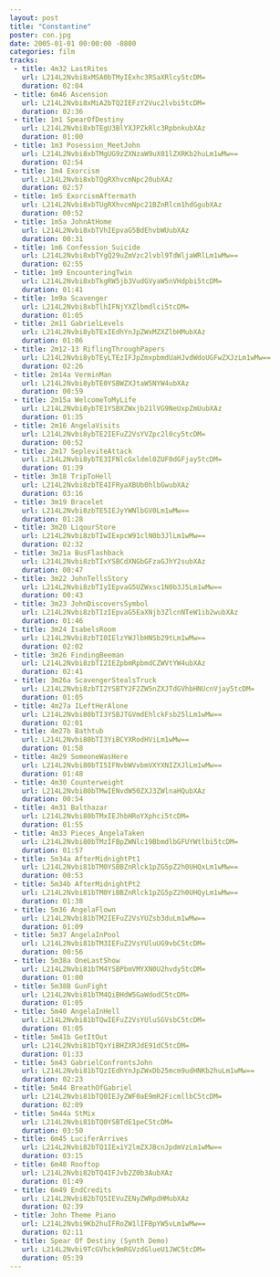 ```yaml
---
layout: post
title: "Constantine"
poster: con.jpg
date: 2005-01-01 00:00:00 -0800
categories: film
tracks:
 - title: 4m32 LastRites
   url: L214L2Nvbi8xMSA0bTMyIExhc3RSaXRlcy5tcDM=
   duration: 02:04
 - title: 6m46 Ascension
   url: L214L2Nvbi8xMiA2bTQ2IEFzY2Vuc2lvbi5tcDM=
   duration: 02:36
 - title: 1m1 SpearOfDestiny
   url: L214L2Nvbi8xbTEgU3BlYXJPZkRlc3RpbnkubXAz
   duration: 01:00
 - title: 1m3 Posession_MeetJohn
   url: L214L2Nvbi8xbTMgUG9zZXNzaW9uX01lZXRKb2huLm1wMw==
   duration: 02:54
 - title: 1m4 Exorcism
   url: L214L2Nvbi8xbTQgRXhvcmNpc20ubXAz
   duration: 02:57
 - title: 1m5 ExorcismAftermath
   url: L214L2Nvbi8xbTUgRXhvcmNpc21BZnRlcm1hdGgubXAz
   duration: 00:52
 - title: 1m5a JohnAtHome
   url: L214L2Nvbi8xbTVhIEpvaG5BdEhvbWUubXAz
   duration: 00:31
 - title: 1m6 Confession_Suicide
   url: L214L2Nvbi8xbTYgQ29uZmVzc2lvbl9TdWljaWRlLm1wMw==
   duration: 02:55
 - title: 1m9 EncounteringTwin
   url: L214L2Nvbi8xbTkgRW5jb3VudGVyaW5nVHdpbi5tcDM=
   duration: 01:41
 - title: 1m9a Scavenger
   url: L214L2Nvbi8xbTlhIFNjYXZlbmdlci5tcDM=
   duration: 01:05
 - title: 2m11 GabrielLevels
   url: L214L2Nvbi8ybTExIEdhYnJpZWxMZXZlbHMubXAz
   duration: 01:06
 - title: 2m12-13 RiflingThroughPapers
   url: L214L2Nvbi8ybTEyLTEzIFJpZmxpbmdUaHJvdWdoUGFwZXJzLm1wMw==
   duration: 02:26
 - title: 2m14a VerminMan
   url: L214L2Nvbi8ybTE0YSBWZXJtaW5NYW4ubXAz
   duration: 00:59
 - title: 2m15a WelcomeToMyLife
   url: L214L2Nvbi8ybTE1YSBXZWxjb21lVG9NeUxpZmUubXAz
   duration: 01:35
 - title: 2m16 AngelaVisits
   url: L214L2Nvbi8ybTE2IEFuZ2VsYVZpc2l0cy5tcDM=
   duration: 00:52
 - title: 2m17 SepleviteAttack
   url: L214L2Nvbi8ybTE3IFNlcGxldml0ZUF0dGFjay5tcDM=
   duration: 01:39
 - title: 3m18 TripToHell
   url: L214L2Nvbi8zbTE4IFRyaXBUb0hlbGwubXAz
   duration: 03:16
 - title: 3m19 Bracelet
   url: L214L2Nvbi8zbTE5IEJyYWNlbGV0Lm1wMw==
   duration: 01:28
 - title: 3m20 LiqourStore
   url: L214L2Nvbi8zbTIwIExpcW91clN0b3JlLm1wMw==
   duration: 02:32
 - title: 3m21a BusFlashback
   url: L214L2Nvbi8zbTIxYSBCdXNGbGFzaGJhY2subXAz
   duration: 00:47
 - title: 3m22 JohnTellsStory
   url: L214L2Nvbi8zbTIyIEpvaG5UZWxsc1N0b3J5Lm1wMw==
   duration: 00:43
 - title: 3m23 JohnDiscoversSymbol
   url: L214L2Nvbi8zbTIzIEpvaG5EaXNjb3ZlcnNTeW1ib2wubXAz
   duration: 01:46
 - title: 3m24 IsabelsRoom
   url: L214L2Nvbi8zbTI0IElzYWJlbHNSb29tLm1wMw==
   duration: 02:02
 - title: 3m26 FindingBeeman
   url: L214L2Nvbi8zbTI2IEZpbmRpbmdCZWVtYW4ubXAz
   duration: 02:41
 - title: 3m26a ScavengerStealsTruck
   url: L214L2Nvbi8zbTI2YSBTY2F2ZW5nZXJTdGVhbHNUcnVjay5tcDM=
   duration: 01:05
 - title: 4m27a ILeftHerAlone
   url: L214L2Nvbi80bTI3YSBJTGVmdEhlckFsb25lLm1wMw==
   duration: 02:01
 - title: 4m27b Bathtub
   url: L214L2Nvbi80bTI3YiBCYXRodHViLm1wMw==
   duration: 01:58
 - title: 4m29 SomeoneWasHere
   url: L214L2Nvbi80bTI5IFNvbWVvbmVXYXNIZXJlLm1wMw==
   duration: 01:48
 - title: 4m30 Counterweight
   url: L214L2Nvbi80bTMwIENvdW50ZXJ3ZWlnaHQubXAz
   duration: 00:54
 - title: 4m31 Balthazar
   url: L214L2Nvbi80bTMxIEJhbHRoYXphci5tcDM=
   duration: 01:55
 - title: 4m33 Pieces_AngelaTaken
   url: L214L2Nvbi80bTMzIFBpZWNlc19BbmdlbGFUYWtlbi5tcDM=
   duration: 01:57
 - title: 5m34a AfterMidnightPt1
   url: L214L2Nvbi81bTM0YSBBZnRlck1pZG5pZ2h0UHQxLm1wMw==
   duration: 00:53
 - title: 5m34b AfterMidnightPt2
   url: L214L2Nvbi81bTM0YiBBZnRlck1pZG5pZ2h0UHQyLm1wMw==
   duration: 01:38
 - title: 5m36 AngelaFlown
   url: L214L2Nvbi81bTM2IEFuZ2VsYUZsb3duLm1wMw==
   duration: 01:09
 - title: 5m37 AngelaInPool
   url: L214L2Nvbi81bTM3IEFuZ2VsYUluUG9vbC5tcDM=
   duration: 00:56
 - title: 5m38a OneLastShow
   url: L214L2Nvbi81bTM4YSBPbmVMYXN0U2hvdy5tcDM=
   duration: 01:00
 - title: 5m38B GunFight
   url: L214L2Nvbi81bTM4QiBHdW5GaWdodC5tcDM=
   duration: 01:05
 - title: 5m40 AngelaInHell
   url: L214L2Nvbi81bTQwIEFuZ2VsYUluSGVsbC5tcDM=
   duration: 01:05
 - title: 5m41b GetItOut
   url: L214L2Nvbi81bTQxYiBHZXRJdE91dC5tcDM=
   duration: 01:33
 - title: 5m43 GabrielConfrontsJohn
   url: L214L2Nvbi81bTQzIEdhYnJpZWxDb25mcm9udHNKb2huLm1wMw==
   duration: 02:23
 - title: 5m44 BreathOfGabriel
   url: L214L2Nvbi81bTQ0IEJyZWF0aE9mR2FicmllbC5tcDM=
   duration: 02:09
 - title: 5m44a StMix
   url: L214L2Nvbi81bTQ0YSBTdE1peC5tcDM=
   duration: 03:50
 - title: 6m45 LuciferArrives
   url: L214L2Nvbi82bTQ1IEx1Y2lmZXJBcnJpdmVzLm1wMw==
   duration: 03:15
 - title: 6m48 Rooftop
   url: L214L2Nvbi82bTQ4IFJvb2Z0b3AubXAz
   duration: 01:49
 - title: 6m49 EndCredits
   url: L214L2Nvbi82bTQ5IEVuZENyZWRpdHMubXAz
   duration: 02:39
 - title: John Theme Piano
   url: L214L2Nvbi9Kb2huIFRoZW1lIFBpYW5vLm1wMw==
   duration: 02:11
 - title: Spear Of Destiny (Synth Demo)
   url: L214L2Nvbi9TcGVhck9mRGVzdGlueU1JWC5tcDM=
   duration: 05:39
---
```

